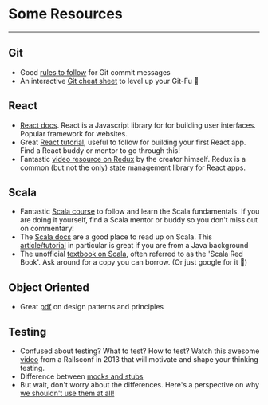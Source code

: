 # Some Resources

---

## Git
- Good [rules to follow](https://chris.beams.io/posts/git-commit/#seven-rules) for Git commit messages
- An interactive [Git cheat sheet](http://ndpsoftware.com/git-cheatsheet.html) to level up your Git-Fu 🥋

## React
- [React docs](https://reactjs.org/docs/getting-started.html). React is a Javascript library for for building user interfaces. Popular framework for websites.
- Great [React tutorial](https://reactjs.org/tutorial/tutorial.html), useful to follow for building your first React app. Find a React buddy or mentor to go through this!
- Fantastic [video resource on Redux](https://egghead.io/courses/getting-started-with-redux) by the creator himself. Redux is a common (but not the only) state management library for React apps.


## Scala
- Fantastic [Scala course](https://github.com/wjlow/intro-to-scala) to follow and learn the Scala fundamentals. If you are doing it yourself, find a Scala mentor or buddy so you don't miss out on commentary!
- The [Scala docs](https://docs.scala-lang.org/) are a good place to read up on Scala. This [article/tutorial](https://docs.scala-lang.org/tutorials/scala-for-java-programmers.html) in particular is great if you are from a Java background
- The unofficial [textbook on Scala](https://www.manning.com/books/functional-programming-in-scala), often referred to as the 'Scala Red Book'. Ask around for a copy you can borrow. (Or just google for it 🤔)

## Object Oriented
- Great [pdf](http://www.mcdonaldland.info/files/designpatterns/designpatternscard.pdf) on design patterns and principles

## Testing
- Confused about testing? What to test? How to test? Watch this awesome [video](https://www.youtube.com/watch?v=URSWYvyc42M) from a Railsconf in 2013 that will motivate and shape your thinking testing.
- Difference between [mocks and stubs](https://martinfowler.com/articles/mocksArentStubs.html)
- But wait, don't worry about the differences. Here's a perspective on why [we shouldn't use them at all!](https://www.rea-group.com/blog/to-kill-a-mockingtest/)
